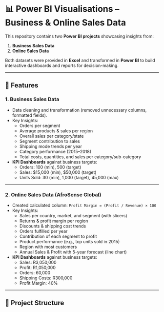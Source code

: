 # 📊 Power BI Visualisations – Business & Online Sales Data  

This repository contains two **Power BI projects** showcasing insights from:  
1. **Business Sales Data**  
2. **Online Sales Data**  

Both datasets were provided in **Excel** and transformed in **Power BI** to build interactive dashboards and reports for decision-making.  

---

## 🚀 Features  

### 1. Business Sales Data  
- Data cleaning and transformation (removed unnecessary columns, formatted fields).  
- Key Insights:  
  - Orders per segment  
  - Average products & sales per region  
  - Overall sales per category/state  
  - Segment contribution to sales  
  - Shipping mode trends per year  
  - Category performance (2015–2018)  
  - Total costs, quantities, and sales per category/sub-category  
- **KPI Dashboards** against business targets:  
  - Orders: 100 (min), 500 (target)  
  - Sales: $15,000 (min), $50,000 (target)  
  - Units Sold: 30 (min), 1,000 (target), 45,000 (max)  

---

### 2. Online Sales Data (AfroSense Global)  
- Created calculated column: `Profit Margin = (Profit / Revenue) × 100`  
- Key Insights:  
  - Sales per country, market, and segment (with slicers)  
  - Returns & profit margin per region  
  - Discounts & shipping cost trends  
  - Orders fulfilled per year  
  - Contribution of each segment to profit  
  - Product performance (e.g., top units sold in 2015)  
  - Region with most customers  
  - Annual Sales & Profit with 5-year forecast (line chart)  
- **KPI Dashboards** against business targets:  
  - Sales: R3,050,000  
  - Profit: R1,050,000  
  - Orders: 60,000  
  - Shipping Costs: R300,000  
  - Profit Margin: 40%  

---

## 📂 Project Structure  
